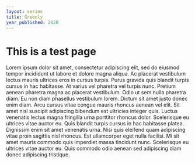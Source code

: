 ```yaml
---
layout: series
title: Greenly
year_published: 2020
---
```


# This is a test page

Lorem ipsum dolor sit amet, consectetur adipiscing elit, sed do eiusmod tempor incididunt ut labore et dolore magna aliqua. Ac placerat vestibulum lectus mauris ultrices eros in cursus turpis. Purus gravida quis blandit turpis cursus in hac habitasse. At varius vel pharetra vel turpis nunc. Pretium aenean pharetra magna ac placerat vestibulum. Odio ut sem nulla pharetra diam. Eu non diam phasellus vestibulum lorem. Dictum sit amet justo donec enim diam. Arcu cursus vitae congue mauris rhoncus aenean vel elit. Sit amet nisl suscipit adipiscing bibendum est ultricies integer quis. Luctus venenatis lectus magna fringilla urna porttitor rhoncus dolor. Scelerisque eu ultrices vitae auctor eu. Quis blandit turpis cursus in hac habitasse platea. Dignissim enim sit amet venenatis urna. Nisi quis eleifend quam adipiscing vitae proin sagittis nisl rhoncus. Est ullamcorper eget nulla facilisi. Mi sit amet mauris commodo quis imperdiet massa tincidunt nunc. Scelerisque eu ultrices vitae auctor eu. Quis commodo odio aenean sed adipiscing diam donec adipiscing tristique.
